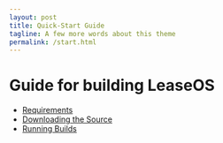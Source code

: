 ```yaml
---
layout: post
title: Quick-Start Guide
tagline: A few more words about this theme
permalink: /start.html
---
```

# Guide for building LeaseOS
* [Requirements]({{site.baseurl}}/build/requirements)
* [Downloading the Source]({{site.baseurl}}/build/downloading)
* [Running Builds]({{site.baseurl}}/build/running)







